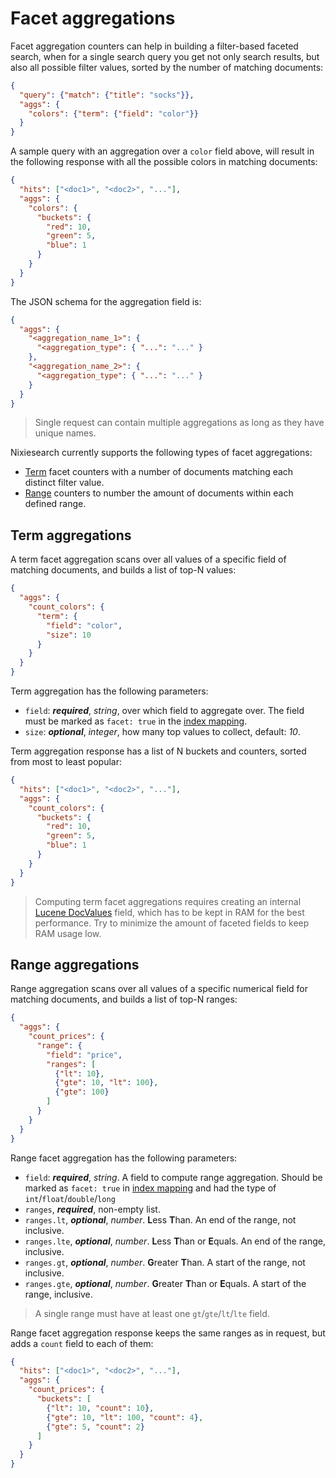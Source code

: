 # Facet aggregations

Facet aggregation counters can help in building a filter-based faceted search, when for a single search query you get not only search results, but also all possible filter values, sorted by the number of matching documents:

```json
{
  "query": {"match": {"title": "socks"}},
  "aggs": {
    "colors": {"term": {"field": "color"}}
  }
}
```

A sample query with an aggregation over a `color` field above, will result in the following response with all the possible colors in matching documents:

```json
{
  "hits": ["<doc1>", "<doc2>", "..."],
  "aggs": {
    "colors": {
      "buckets": {
        "red": 10,
        "green": 5,
        "blue": 1
      }
    }
  }
}
```

The JSON schema for the aggregation field is:

```json
{
  "aggs": {
    "<aggregation_name_1>": {
      "<aggregation_type": { "...": "..." }
    },
    "<aggregation_name_2>": {
      "<aggregation_type": { "...": "..." }
    }
  }
}
```

> Single request can contain multiple aggregations as long as they have unique names.

Nixiesearch currently supports the following types of facet aggregations:

* [Term](#term-aggregations) facet counters with a number of documents matching each distinct filter value.
* [Range](#range-aggregations) counters to number the amount of documents within each defined range.

## Term aggregations

A term facet aggregation scans over all values of a specific field of matching documents, and builds a list of top-N values:

```json
{
  "aggs": {
    "count_colors": {
      "term": {
        "field": "color",
        "size": 10
      }
    }
  }
}
```

Term aggregation has the following parameters:

* `field`: ***required***, *string*, over which field to aggregate over. The field must be marked as `facet: true` in the [index mapping](../../config/mapping.md).
* `size`: ***optional***, *integer*, how many top values to collect, default: *10*.

Term aggregation response has a list of N buckets and counters, sorted from most to least popular:

```json
{
  "hits": ["<doc1>", "<doc2>", "..."],
  "aggs": {
    "count_colors": {
      "buckets": {
        "red": 10,
        "green": 5,
        "blue": 1
      }
    }
  }
}
```

> Computing term facet aggregations requires creating an internal [Lucene DocValues](https://lucene.apache.org/core/9_0_0/core/org/apache/lucene/index/DocValues.html) field, which has to be kept in RAM for the best performance. Try to minimize the amount of faceted fields to keep RAM usage low.

## Range aggregations

Range aggregation scans over all values of a specific numerical field for matching documents, and builds a list of top-N ranges:

```json
{
  "aggs": {
    "count_prices": {
      "range": {
        "field": "price",
        "ranges": [
          {"lt": 10},
          {"gte": 10, "lt": 100},
          {"gte": 100}
        ]
      }
    }
  }
}
```

Range facet aggregation has the following parameters:

* `field`: ***required***, *string*. A field to compute range aggregation. Should be marked as `facet: true` in [index mapping](../../config/mapping.md) and had the type of `int`/`float`/`double`/`long`
* `ranges`, ***required***, non-empty list.
* `ranges.lt`, ***optional***, *number*. **L**ess **T**han. An end of the range, not inclusive.
* `ranges.lte`, ***optional***, *number*. **L**ess **T**han or **E**quals. An end of the range, inclusive.
* `ranges.gt`, ***optional***, *number*. **G**reater **T**han. A start of the range, not inclusive.
* `ranges.gte`, ***optional***, *number*. **G**reater **T**han or **E**quals. A start of the range, inclusive.

>A single range must have at least one `gt`/`gte`/`lt`/`lte` field.

Range facet aggregation response keeps the same ranges as in request, but adds a `count` field to each of them:

```json
{
  "hits": ["<doc1>", "<doc2>", "..."],
  "aggs": {
    "count_prices": {
      "buckets": [
        {"lt": 10, "count": 10},
        {"gte": 10, "lt": 100, "count": 4},
        {"gte": 5, "count": 2}
      ]
    }
  }
}

```
